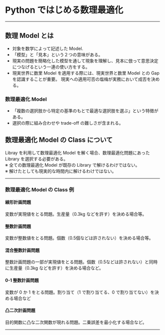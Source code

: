 # Python ではじめる数理最適化

---

## 数理 Model とは

- 対象を数学によって記述した Model.
- 「模型」と「見本」という２つの意味がある。
- 現実の問題を簡略化した模型を通して現象を理解し、見本に倣って意思決定につなげるという一連の使い方をする。
- 現実世界に数里 Model を適用する際には、現実世界と数里 Model との Gap を認識することが重要。
  現実への適用可否の塩梅が実務において成否を決める。

### 数理最適化 Model

- 「複数の選択肢から特定の基準のもとで最適な選択肢を選ぶ」という特徴がある。
- 選択の際に組み合わせや trade-off の難しさが含まれる。

## 数理最適化 Model の Class について

Libray を利用して数理最適化 Model を解く場合、数理最適化問題にあった Library を選択する必要がある。  
※ 全ての数理最適化 Model が既存の Library で解けるわけではない。  
※ 解けたとしても現実的な時間内に解けるわけではない。

---

### 数理最適化 Model の Class 例

#### 線形計画問題

変数が実現値をとる問題。生産量（0.3kg などを許す）を決める場合等。

#### 整数計画問題

変数が整数値をとる問題。個数（0.5個などは許されない）を決める場合等。

#### 混合整数計画問題

整数計画問題の一部が実現値をとる問題。個数（0.5などは許されない）と同時に生産量（0.3kg などを許す）を決める場合など。

#### 0-1 整数計画問題

変数が 0 か 1 をとる問題。割り当て（1 で割り当てる、0 で割り当てない）を決める場合など

#### 凸二次計画問題

目的関数に凸な二次関数が現れる問題。二乗誤差を最小化する場合など。

---

